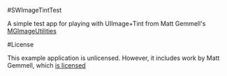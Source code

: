 #SWImageTintTest

A simple test app for playing with UIImage+Tint from Matt Gemmell's [MGImageUtilities](https://github.com/mattgemmell/MGImageUtilities)

#License

This example application is unlicensed. However, it includes work by Matt Gemmell, which [is licensed](https://github.com/mattgemmell/MGImageUtilities#license)
